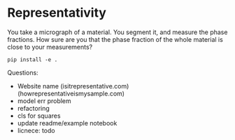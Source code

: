# Representativity

You take a micrograph of a material. You segment it, and measure the phase fractions. How sure are you that the phase fraction of the whole material is close to your measurements? 

```
pip install -e .
```


Questions:
- Website name (isitrepresentative.com) (howrepresentativeismysample.com)
- model err problem
- refactoring
- cls for squares
- update readme/example notebook
- licnece: todo
